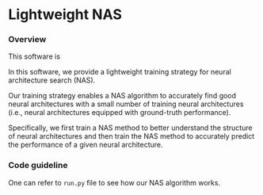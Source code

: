 # Lightweight NAS
### Overview
This software is

In this software, we provide a lightweight training strategy for neural architecture search (NAS). 

Our training strategy enables a NAS algorithm to accurately find good neural architectures with a small number of training neural architectures (i.e., neural architectures equipped with ground-truth performance).

Specifically, we first train a NAS method to better understand the structure of neural architectures and then train the NAS method to accurately predict the performance of a given neural architecture.


### Code guideline

One can refer to ```run.py``` file to see how our NAS algorithm works.
